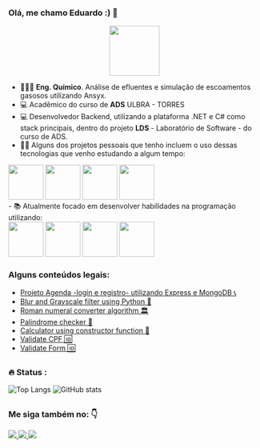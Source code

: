 ### Olá, me chamo Eduardo :) 👋

<div id="header" align="center">
  <img src="https://media.giphy.com/media/M9gbBd9nbDrOTu1Mqx/giphy.gif" width="100"/>
</div>

  - 👨🏼‍🔬 **Eng. Químico**. Análise de efluentes e simulação de escoamentos gasosos utilizando Ansyx.
  - 💻 Acadêmico do curso de **ADS** ULBRA - TORRES
  - 💻 Desenvolvedor Backend, utilizando a plataforma .NET e C# como stack principais, dentro do projeto **LDS** - Laboratório de Software - do curso de ADS.
  - 👨‍💻 Alguns dos projetos pessoais que tenho incluem o uso dessas tecnologias que venho estudando a algum tempo:
  <div style='display: inline'>
    <img width ='70' height ='70' src="https://cdn.jsdelivr.net/gh/devicons/devicon/icons/javascript/javascript-original.svg" />
    <img width ='70' height ='70' src="https://cdn.jsdelivr.net/gh/devicons/devicon/icons/nodejs/nodejs-original-wordmark.svg" />
    <img width ='70' height ='70' src="https://cdn.jsdelivr.net/gh/devicons/devicon/icons/git/git-original.svg" />
    <img width ='70' height ='70' src="https://cdn.jsdelivr.net/gh/devicons/devicon/icons/mongodb/mongodb-original-wordmark.svg" />
  </div>
  <br>
  - 📚 Atualmente focado em desenvolver habilidades na programação utilizando:
  <br>
  <div style ="display: inline">
    <img width ='70' height ='70' src="https://cdn.jsdelivr.net/gh/devicons/devicon/icons/dotnetcore/dotnetcore-original.svg" />
    <img width ='70' height ='70' src="https://cdn.jsdelivr.net/gh/devicons/devicon/icons/csharp/csharp-original.svg" />
    <img width ='70' height ='70' src="https://cdn.jsdelivr.net/gh/devicons/devicon/icons/postgresql/postgresql-original.svg" />
    <img width ='70' height ='70' src="https://cdn.jsdelivr.net/gh/devicons/devicon/icons/mysql/mysql-original-wordmark.svg" />
    
  </div>
  
### Alguns conteúdos legais:
- <a href ="https://github.com/eduardoscheffer/curso-JavaScript-e-TypeScript-do-basico-ao-avancado/tree/main/projetoagenda">Projeto Agenda -login e registro- utilizando Express e MongoDB 📞</a>
- <a href ="https://github.com/eduardoscheffer/cs50-week6-pythonFilters">Blur and Grayscale filter using Python 🐍</a>
- <a href ="https://github.com/eduardoscheffer/basic-JavaScript/blob/main/intermediate-algorithm-scripting/roman-numeral-converter-loop-within-a-loop.js">Roman numeral converter algorithm 🏛️</a>
- <a href ="https://github.com/eduardoscheffer/basic-JavaScript/blob/main/intermediate-algorithm-scripting/palindrome-checker.js"> Palindrome checker 🎯</a>
- <a href ="https://github.com/eduardoscheffer/curso-JavaScript-e-TypeScript-do-basico-ao-avancado/blob/main/funcoes-avancado/calculadora-com-funcao-construtora.html"> Calculator using constructor function 🧮</a>
- <a href ="https://github.com/eduardoscheffer/curso-JavaScript-e-TypeScript-do-basico-ao-avancado/blob/main/objetos-e-prototypes-avancado/97-validando-um-cpf.js">Validate CPF  🆔</a>
- <a href ="https://github.com/eduardoscheffer/curso-JavaScript-e-TypeScript-do-basico-ao-avancado/tree/main/classes-POO/validaForm/validaForm">Validate Form  🆔</a>
  
##

### :fire: Status :
![Top Langs](https://github-readme-stats.vercel.app/api/top-langs/?username=eduardoscheffer&theme=aura)
![GitHub stats](https://github-readme-stats.vercel.app/api?username=eduardoscheffer&show_icons=true&theme=aura)
##

### Me siga também no: 👇
<a href ="https://www.linkedin.com/in/eduardo-scheffer-12b4aa241/">
  <img src ="https://img.shields.io/badge/linkedin-%230077B5.svg?style=for-the-badge&logo=linkedin&logoColor=white" />
</a>
<a href ="https://www.instagram.com/duduscheffer/?igshid=YmMyMTA2M2Y%3D">
  <img src ="https://img.shields.io/badge/Instagram-%23E4405F.svg?style=for-the-badge&logo=Instagram&logoColor=white" />
</a>
<a href ="#">
  <img src ="https://img.shields.io/badge/Facebook-%231877F2.svg?style=for-the-badge&logo=Facebook&logoColor=white" />
</a>

##

